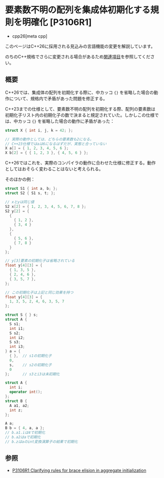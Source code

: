 # 要素数不明の配列を集成体初期化する規則を明確化 [P3106R1]
* cpp26[meta cpp]

<!-- start lang caution -->

このページはC++26に採用される見込みの言語機能の変更を解説しています。

のちのC++規格でさらに変更される場合があるため[関連項目](#relative-page)を参照してください。

<!-- last lang caution -->

## 概要
C++26では、集成体の配列を初期化する際に、中カッコ `{}` を省略した場合の動作について、規格内で矛盾があった問題を修正する。

C++23までの仕様として、要素数不明の配列を初期化する際、配列の要素数は初期化子リスト内の初期化子の数で決まると規定されていた。しかしこの仕様では、中カッコ `{}` を省略した場合の動作に矛盾があった：

```cpp
struct X { int i, j, k = 42; };

// 実際の動作としては、どちらの要素数も2になる。
// C++23仕様ではaは6になるはずだが、実態と合っていない
X a[] = { 1, 2, 3, 4, 5, 6 };
X b[2] = { { 1, 2, 3 }, { 4, 5, 6 } };
```

C++26ではこれを、実際のコンパイラの動作に合わせた仕様に修正する。動作としてはおそらく変わることはないと考えられる。

そのほかの例：

```cpp
struct S1 { int a, b; };
struct S2 { S1 s, t; };

// xとyは同じ値
S2 x[2] = { 1, 2, 3, 4, 5, 6, 7, 8 };
S2 y[2] = {
  {
    { 1, 2 },
    { 3, 4 }
  },
  {
    { 5, 6 },
    { 7, 8 }
  }
};
```

```cpp
// y[3]要素の初期化子は省略されている
float y[4][3] = {
  { 1, 3, 5 },
  { 2, 4, 6 },
  { 3, 5, 7 },
};

// この初期化子は上記と同じ効果を持つ
float y[4][3] = {
  1, 3, 5, 2, 4, 6, 3, 5, 7
};
```

```cpp
struct S { } s;
struct A {
  S s1;
  int i1;
  S s2;
  int i2;
  S s3;
  int i3;
} a = {
  { },  // s1の初期化子
  0,
  s,    // s2の初期化子
  0
};      // s3とi3は未初期化
```

```cpp
struct A {
  int i;
  operator int();
};
struct B {
  A a1, a2;
  int z;
};

A a;
B b = { 4, a, a };
// b.a1.iは4で初期化
// b.a2はaで初期化
// b.zはaのint変換演算子の結果で初期化
```


## 参照
- [P3106R1 Clarifying rules for brace elision in aggregate initialization](https://open-std.org/jtc1/sc22/wg21/docs/papers/2024/p3106r1.html)
